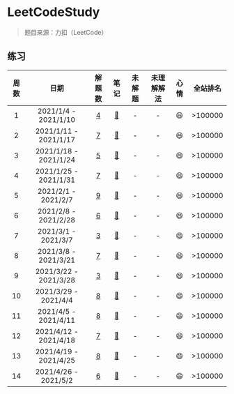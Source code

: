 # LeetCodeStudy
> 题目来源：力扣（LeetCode）
## 练习
|周数|日期|解题数|笔记|未解题|未理解解法|心情|全站排名|
|:-:|:-:|:-:|:-:|:-:|:-:|:-:|:-:|
|1|2021/1/4 - 2021/1/10| [4](https://github.com/caolei1993/leetCodeStudy/tree/master/src/main/java/com/exercise/week_001) |[:page_with_curl:](https://github.com/caolei1993/leetCodeStudy/blob/master/src/main/java/com/exercise/week_001/note.md) | - | - |:smile:|>100000|
|2|2021/1/11 - 2021/1/17| [7](https://github.com/caolei1993/leetCodeStudy/tree/master/src/main/java/com/exercise/week_002) |[:page_with_curl:](https://github.com/caolei1993/leetCodeStudy/blob/master/src/main/java/com/exercise/week_002/note.md) | - | - |:smile:|>100000|
|3|2021/1/18 - 2021/1/24| [5](https://github.com/caolei1993/leetCodeStudy/tree/master/src/main/java/com/exercise/week_003) |[:page_with_curl:](https://github.com/caolei1993/leetCodeStudy/blob/master/src/main/java/com/exercise/week_003/note.md) | - | - |:smile:|>100000|
|4|2021/1/25 - 2021/1/31| [7](https://github.com/caolei1993/leetCodeStudy/tree/master/src/main/java/com/exercise/week_004) |[:page_with_curl:](https://github.com/caolei1993/leetCodeStudy/blob/master/src/main/java/com/exercise/week_004/note.md) | - | - |:smile:|>100000|
|5|2021/2/1 - 2021/2/7| [9](https://github.com/caolei1993/leetCodeStudy/tree/master/src/main/java/com/exercise/week_005) |[:page_with_curl:](https://github.com/caolei1993/leetCodeStudy/blob/master/src/main/java/com/exercise/week_005/note.md) | - | - |:smile:|>100000|
|6|2021/2/8 - 2021/2/28| [6](https://github.com/caolei1993/leetCodeStudy/tree/master/src/main/java/com/exercise/week_006) |[:page_with_curl:](https://github.com/caolei1993/leetCodeStudy/blob/master/src/main/java/com/exercise/week_006/note.md) | - | - |:smile:|>100000|
|7|2021/3/1 - 2021/3/7| [3](https://github.com/caolei1993/leetCodeStudy/tree/master/src/main/java/com/exercise/week_007) |[:page_with_curl:](https://github.com/caolei1993/leetCodeStudy/blob/master/src/main/java/com/exercise/week_007/note.md) | - | - |:smile:|>100000|
|8|2021/3/8 - 2021/3/21| [7](https://github.com/caolei1993/leetCodeStudy/tree/master/src/main/java/com/exercise/week_008) |[:page_with_curl:](https://github.com/caolei1993/leetCodeStudy/blob/master/src/main/java/com/exercise/week_008/note.md) | - | - |:smile:|>100000|
|9|2021/3/22 - 2021/3/28| [3](https://github.com/caolei1993/leetCodeStudy/tree/master/src/main/java/com/exercise/week_009) |[:page_with_curl:](https://github.com/caolei1993/leetCodeStudy/blob/master/src/main/java/com/exercise/week_009/note.md) | - | - |:smile:|>100000|
|10|2021/3/29 - 2021/4/4| [8](https://github.com/caolei1993/leetCodeStudy/tree/master/src/main/java/com/exercise/week_010) |[:page_with_curl:](https://github.com/caolei1993/leetCodeStudy/blob/master/src/main/java/com/exercise/week_010/note.md) | - | - |:smile:|>100000|
|11|2021/4/5 - 2021/4/11| [8](https://github.com/caolei1993/leetCodeStudy/tree/master/src/main/java/com/exercise/week_011) |[:page_with_curl:](https://github.com/caolei1993/leetCodeStudy/blob/master/src/main/java/com/exercise/week_011/note.md) | - | - |:smile:|>100000|
|12|2021/4/12 - 2021/4/18| [7](https://github.com/caolei1993/leetCodeStudy/tree/master/src/main/java/com/exercise/week_012) |[:page_with_curl:](https://github.com/caolei1993/leetCodeStudy/blob/master/src/main/java/com/exercise/week_012/note.md) | - | - |:smile:|>100000|
|13|2021/4/19 - 2021/4/25| [8](https://github.com/caolei1993/leetCodeStudy/tree/master/src/main/java/com/exercise/week_013) |[:page_with_curl:](https://github.com/caolei1993/leetCodeStudy/blob/master/src/main/java/com/exercise/week_013/note.md) | - | - |:smile:|>100000|
|14|2021/4/26 - 2021/5/2| [6](https://github.com/caolei1993/leetCodeStudy/tree/master/src/main/java/com/exercise/week_014) |[:page_with_curl:](https://github.com/caolei1993/leetCodeStudy/blob/master/src/main/java/com/exercise/week_014/note.md) | - | - |:smile:|>100000|